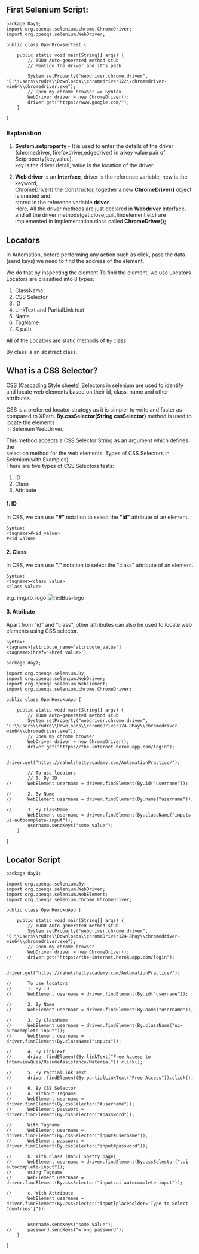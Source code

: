 ## First Selenium Script:

```
package Day1;
import org.openqa.selenium.chrome.ChromeDriver;
import org.openqa.selenium.WebDriver;

public class OpenBrowserTest {

	public static void main(String[] args) {
		// TODO Auto-generated method stub
		// Mention the driver and it's path
		
		System.setProperty("webdriver.chrome.driver", "C:\\Users\\rudre\\Downloads\\chromedriver122\\chromedriver-win64\\chromedriver.exe");
		// Open my chrome browser => Syntax
		WebDriver driver = new ChromeDriver();
		driver.get("https://www.google.com/");
	}

}
```

### Explanation
1. **System.setproperty** - It is used to enter the details of the driver  
(chromedriver, firefoxdriver,edgedriver) in a key value pair of Setproperty(key,value).  
key is the driver detail, value is the location of the driver  

2. **Web driver** is an **Interface**, driver is the reference variable, new is the keyword,  
ChromeDriver() the Constructor, together a new **ChromeDriver()** object is created and  
stored in the reference variable **driver**.  
Here, All the driver methods are just declared in **Webdriver** Interface, and all the driver methods(get,close,quit,findelement etc) are implemented in Implementation class called **ChromeDriver();**

## Locators

In Automation, before performing any action such as click, pass the data (send keys) we need to find the address of the element.

We do that by inspecting the element
To find the element, we use Locators
Locators are classified into 8 types:
1. ClassName
2. CSS Selector
3. ID
4. LinkText and PartialLink text
5. Name
6. TagName
7. X path.

All of the Locators are static methods of `By` class

By class is an abstract class.

## What is a CSS Selector?
CSS (Cascading Style sheets) Selectors in selenium are used to identify   
and locate web elements based on their id, class, name and other attributes.  

CSS is a preferred locator strategy as it is simpler to write and faster as   
compared to XPath.
**By.cssSelector(String cssSelector)**  method is used to locate the elements   
in Selenium WebDriver.

This method accepts a CSS Selector String as an argument which defines the   
selection method for the web elements. Types of CSS Selectors in Selenium(with Examples)  
There are five types of CSS Selectors tests:
1. ID
2. Class
3. Attribute

#### 1. ID
In CSS, we can use **"#"** notation to select the **"id"** attribute of an element.
```
Syntax:
<tagname>#<id_value>
#<id value>
```

#### 2. Class
In CSS, we can use **"."** notation to select the "class" attribute of an element.

```
Syntax:
<tagname><class value>
<class value>
```
e.g. img.rb_logo
![redBus-logo](image-8.png)

#### 3. Attribute
Apart from "id" and "class", other attributes can also be used to locate web elements using CSS selector.
```
Syntax:
<tagname>[attribute_name='attribute_value']
<tagname>[href='<href value>']
```

```
package day1;

import org.openqa.selenium.By;
import org.openqa.selenium.WebDriver;
import org.openqa.selenium.WebElement;
import org.openqa.selenium.chrome.ChromeDriver;

public class OpenHerokuApp {

	public static void main(String[] args) {
		// TODO Auto-generated method stub
		System.setProperty("webdriver.chrome.driver", "C:\\Users\\rudre\\Downloads\\chromeDriver124-8May\\chromedriver-win64\\chromedriver.exe");
		// Open my chrome browser
		WebDriver driver = new ChromeDriver();
//		driver.get("https://the-internet.herokuapp.com/login");
		
		driver.get("https://rahulshettyacademy.com/AutomationPractice/"); 
		
		// To use locators
		// 1. By ID
//		WebElement username = driver.findElement(By.id("username"));
		
//		2. By Name
//		WebElement username = driver.findElement(By.name("username"));
		
//		3. By ClassName
		WebElement username = driver.findElement(By.className("inputs ui-autocomplete-input"));
		username.sendKeys("some value");
	}

}

```

## Locator Script
```
package day1;

import org.openqa.selenium.By;
import org.openqa.selenium.WebDriver;
import org.openqa.selenium.WebElement;
import org.openqa.selenium.chrome.ChromeDriver;

public class OpenHerokuApp {

	public static void main(String[] args) {
		// TODO Auto-generated method stub
		System.setProperty("webdriver.chrome.driver", "C:\\Users\\rudre\\Downloads\\chromeDriver124-8May\\chromedriver-win64\\chromedriver.exe");
		// Open my chrome browser
		WebDriver driver = new ChromeDriver();
//		driver.get("https://the-internet.herokuapp.com/login");
		
		driver.get("https://rahulshettyacademy.com/AutomationPractice/"); 
		
//		To use locators
//		1. By ID
//		WebElement username = driver.findElement(By.id("username"));
		
//		2. By Name
//		WebElement username = driver.findElement(By.name("username"));
		
//		3. By ClassName
//		WebElement username = driver.findElement(By.className("ui-autocomplete-input"));
//		WebElement username = driver.findElement(By.className("inputs"));
		
//		4. By LinkText
//		driver.findElement(By.linkText("Free Access to InterviewQues/ResumeAssistance/Material")).click();
		
//		5. By PartialLink Text
//		driver.findElement(By.partialLinkText("Free Access")).click();
		
//		6. By CSS Selector
//		a. Without Tagname
//		WebElement username = driver.findElement(By.cssSelector("#username"));
//		WebElement password = driver.findElement(By.cssSelector("#password"));

//		With Tagname
//		WebElement username = driver.findElement(By.cssSelector("input#username"));
//		WebElement password = driver.findElement(By.cssSelector("input#password"));
		
//		b. With class (Rahul Shetty page)  
//		WebElement username = driver.findElement(By.cssSelector(".ui-autocomplete-input"));
//		using Tagname
//		WebElement username = driver.findElement(By.cssSelector("input.ui-autocomplete-input"));

//		c. With Attribute
		WebElement username = driver.findElement(By.cssSelector("input[placeholder='Type to Select Countries']"));
		
		
		username.sendKeys("some value");
//		password.sendKeys("wrong password");
	}

}

```